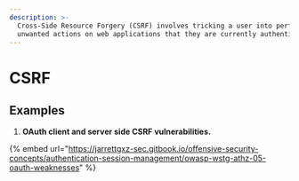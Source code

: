 ```yaml
---
description: >-
  Cross-Side Resource Forgery (CSRF) involves tricking a user into performing
  unwanted actions on web applications that they are currently authenticated to.
---
```


# CSRF

## Examples

1. **OAuth client and server side CSRF vulnerabilities.**

{% embed url="https://jarrettgxz-sec.gitbook.io/offensive-security-concepts/authentication-session-management/owasp-wstg-athz-05-oauth-weaknesses" %}

